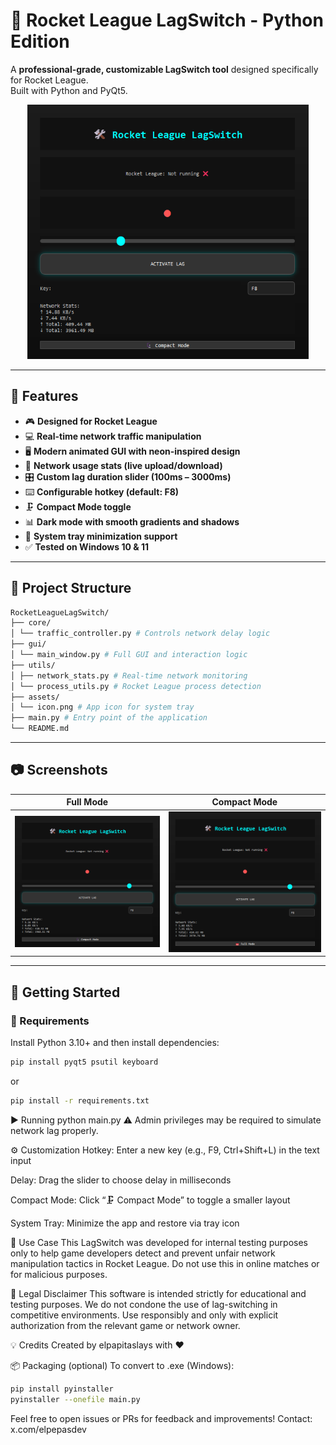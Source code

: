 # 🚀 Rocket League LagSwitch - Python Edition

A **professional-grade, customizable LagSwitch tool** designed specifically for Rocket League.  
Built with Python and PyQt5.

<p align="center">
  <img src="assets/screenshot.png" alt="GUI Screenshot" width="450" />
</p>

---

## 🔧 Features

- 🎮 **Designed for Rocket League**  
- 💻 **Real-time network traffic manipulation**  
- 🖥️ **Modern animated GUI with neon-inspired design**  
- 🧠 **Network usage stats (live upload/download)**  
- 🎛️ **Custom lag duration slider (100ms – 3000ms)**  
- ⌨️ **Configurable hotkey (default: F8)**  
- 🗜️ **Compact Mode toggle**  
- 📊 **Dark mode with smooth gradients and shadows**  
- 🧲 **System tray minimization support**  
- ✅ **Tested on Windows 10 & 11**

---

## 📁 Project Structure
```bash
RocketLeagueLagSwitch/
├── core/
│ └── traffic_controller.py # Controls network delay logic
├── gui/
│ └── main_window.py # Full GUI and interaction logic
├── utils/
│ ├── network_stats.py # Real-time network monitoring
│ └── process_utils.py # Rocket League process detection
├── assets/
│ └── icon.png # App icon for system tray
├── main.py # Entry point of the application
└── README.md
```


---

## 📷 Screenshots

| Full Mode | Compact Mode |
|-----------|--------------|
| ![Full Mode](assets/full.png) | ![Compact Mode](assets/compact.png) |

---

## 🚀 Getting Started

### 🔗 Requirements

Install Python 3.10+ and then install dependencies:

```bash
pip install pyqt5 psutil keyboard
```
or
```bash
pip install -r requirements.txt
```

▶️ Running
python main.py
⚠️ Admin privileges may be required to simulate network lag properly.

⚙️ Customization
Hotkey: Enter a new key (e.g., F9, Ctrl+Shift+L) in the text input

Delay: Drag the slider to choose delay in milliseconds

Compact Mode: Click “🗜️ Compact Mode” to toggle a smaller layout

System Tray: Minimize the app and restore via tray icon

🧪 Use Case
This LagSwitch was developed for internal testing purposes only to help game developers detect and prevent unfair network manipulation tactics in Rocket League.
Do not use this in online matches or for malicious purposes.

🔐 Legal Disclaimer
This software is intended strictly for educational and testing purposes.
We do not condone the use of lag-switching in competitive environments.
Use responsibly and only with explicit authorization from the relevant game or network owner.

💡 Credits
Created by elpapitaslays with ❤️

📦 Packaging (optional)
To convert to .exe (Windows):
```bash
pip install pyinstaller
pyinstaller --onefile main.py
```
Feel free to open issues or PRs for feedback and improvements!
Contact: x.com/elpepasdev
